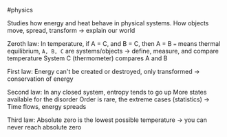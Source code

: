 #physics

Studies how energy and heat behave in physical systems.
	How objects move, spread, transform -> explain our world

Zeroth law:
	In temperature, if A = C, and B = C, then A = B
		`=` means thermal equilibrium, `A, B, C` are systems/objects 
	-> define, measure, and compare temperature
		System C (thermometer) compares A and B

First law:
	Energy can't be created or destroyed, only transformed
	-> conservation of energy

Second law:
	In any closed system, entropy tends to go up
		More states available for the disorder
		Order is rare, the extreme cases (statistics)
		-> Time flows, energy spreads

Third law:
	Absolute zero is the lowest possible temperature
	-> you can never reach absolute zero